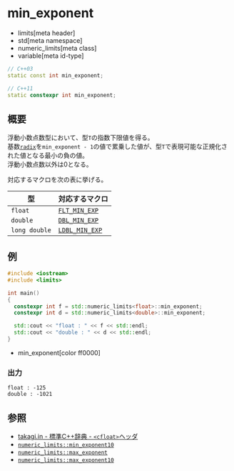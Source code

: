 # min_exponent
* limits[meta header]
* std[meta namespace]
* numeric_limits[meta class]
* variable[meta id-type]

```cpp
// C++03
static const int min_exponent;

// C++11
static constexpr int min_exponent;
```

## 概要
浮動小数点数型において、型`T`の指数下限値を得る。  
基数[`radix`](radix.md)を`min_exponent - 1`の値で累乗した値が、型`T`で表現可能な正規化された値となる最小の負の値。   
浮動小数点数以外は0となる。  

対応するマクロを次の表に挙げる。

| 型            | 対応するマクロ |
|---------------|----------------|
| `float`       | [`FLT_MIN_EXP`](/reference/cfloat/flt_min_exp.md)   |
| `double`      | [`DBL_MIN_EXP`](/reference/cfloat/dbl_min_exp.md)   |
| `long double` | [`LDBL_MIN_EXP`](/reference/cfloat/ldbl_min_exp.md) |


## 例
```cpp example
#include <iostream>
#include <limits>

int main()
{
  constexpr int f = std::numeric_limits<float>::min_exponent;
  constexpr int d = std::numeric_limits<double>::min_exponent;

  std::cout << "float : " << f << std::endl;
  std::cout << "double : " << d << std::endl;
}
```
* min_exponent[color ff0000]

### 出力
```
float : -125
double : -1021
```

## 参照
* [takagi.in - 標準C++辞典 - `<cfloat>`ヘッダ](http://takagi.in/modules/bwiki/index.php?%A1%E3cfloat%A1%E4%A5%D8%A5%C3%A5%C0)
* [`numeric_limits::min_exponent10`](min_exponent10.md)
* [`numeric_limits::max_exponent`](max_exponent.md)
* [`numeric_limits::max_exponent10`](max_exponent10.md)

